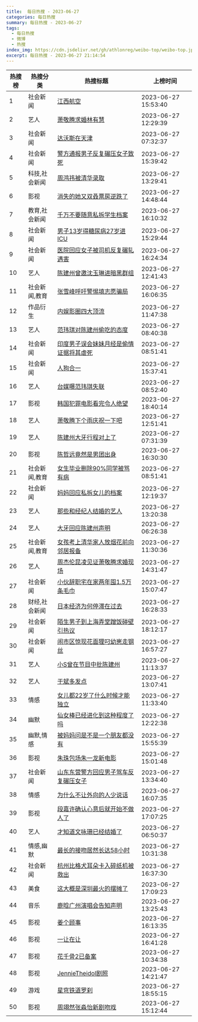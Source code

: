 ```yaml
---
title:  每日热搜 - 2023-06-27
categories: 每日热搜
summary: 每日热搜 - 2023-06-27
tags:
  - 每日热搜
  - 微博
  - 热搜
index_img: https://cdn.jsdelivr.net/gh/athlonreg/weibo-top/weibo-top.jpeg
excerpt: 每日热搜 - 2023-06-27 21:14:54
---
```


| 热搜榜 | 热搜分类 | 热搜标题 | 上榜时间 |
| --- | --- | --- | --- |
| 1 | 社会新闻 | [江西航空](https://s.weibo.com/weibo%3Fq%3D%2523%E6%B1%9F%E8%A5%BF%E8%88%AA%E7%A9%BA%2523) | 2023-06-27 15:53:40 | 
| 2 | 艺人 | [萧敬腾求婚林有慧](https://s.weibo.com/weibo%3Fq%3D%2523%E8%90%A7%E6%95%AC%E8%85%BE%E6%B1%82%E5%A9%9A%E6%9E%97%E6%9C%89%E6%85%A7%2523) | 2023-06-27 12:29:39 | 
| 3 | 社会新闻 | [达沃斯在天津](https://s.weibo.com/weibo%3Fq%3D%2523%E8%BE%BE%E6%B2%83%E6%96%AF%E5%9C%A8%E5%A4%A9%E6%B4%A5%2523) | 2023-06-27 07:32:37 | 
| 4 | 社会新闻 | [警方通报男子反复碾压女子致死](https://s.weibo.com/weibo%3Fq%3D%2523%E8%AD%A6%E6%96%B9%E9%80%9A%E6%8A%A5%E7%94%B7%E5%AD%90%E5%8F%8D%E5%A4%8D%E7%A2%BE%E5%8E%8B%E5%A5%B3%E5%AD%90%E8%87%B4%E6%AD%BB%2523) | 2023-06-27 15:39:42 | 
| 5 | 科技,社会新闻 | [周鸿祎被清华录取](https://s.weibo.com/weibo%3Fq%3D%2523%E5%91%A8%E9%B8%BF%E7%A5%8E%E8%A2%AB%E6%B8%85%E5%8D%8E%E5%BD%95%E5%8F%96%2523) | 2023-06-27 13:29:41 | 
| 6 | 影视 | [消失的她又双叒票房逆跌了](https://s.weibo.com/weibo%3Fq%3D%2523%E6%B6%88%E5%A4%B1%E7%9A%84%E5%A5%B9%E5%8F%88%E5%8F%8C%E5%8F%92%E7%A5%A8%E6%88%BF%E9%80%86%E8%B7%8C%E4%BA%86%2523) | 2023-06-27 14:48:44 | 
| 7 | 教育,社会新闻 | [千万不要随意私拆学生档案](https://s.weibo.com/weibo%3Fq%3D%2523%E5%8D%83%E4%B8%87%E4%B8%8D%E8%A6%81%E9%9A%8F%E6%84%8F%E7%A7%81%E6%8B%86%E5%AD%A6%E7%94%9F%E6%A1%A3%E6%A1%88%2523) | 2023-06-27 16:10:32 | 
| 8 | 社会新闻 | [男子13岁得糖尿病27岁进ICU](https://s.weibo.com/weibo%3Fq%3D%2523%E7%94%B7%E5%AD%9013%E5%B2%81%E5%BE%97%E7%B3%96%E5%B0%BF%E7%97%8527%E5%B2%81%E8%BF%9BICU%2523) | 2023-06-27 15:29:44 | 
| 9 | 社会新闻 | [医院回应女子被司机反复碾轧遇害](https://s.weibo.com/weibo%3Fq%3D%2523%E5%8C%BB%E9%99%A2%E5%9B%9E%E5%BA%94%E5%A5%B3%E5%AD%90%E8%A2%AB%E5%8F%B8%E6%9C%BA%E5%8F%8D%E5%A4%8D%E7%A2%BE%E8%BD%A7%E9%81%87%E5%AE%B3%2523) | 2023-06-27 16:24:34 | 
| 10 | 艺人 | [陈建州曾邀沈玉琳进暗黑群组](https://s.weibo.com/weibo%3Fq%3D%2523%E9%99%88%E5%BB%BA%E5%B7%9E%E6%9B%BE%E9%82%80%E6%B2%88%E7%8E%89%E7%90%B3%E8%BF%9B%E6%9A%97%E9%BB%91%E7%BE%A4%E7%BB%84%2523) | 2023-06-27 12:41:43 | 
| 11 | 社会新闻,教育 | [张雪峰呼吁警惕填志愿骗局](https://s.weibo.com/weibo%3Fq%3D%2523%E5%BC%A0%E9%9B%AA%E5%B3%B0%E5%91%BC%E5%90%81%E8%AD%A6%E6%83%95%E5%A1%AB%E5%BF%97%E6%84%BF%E9%AA%97%E5%B1%80%2523) | 2023-06-27 16:06:35 | 
| 12 | 作品衍生 | [内娱影圈四大顶流](https://s.weibo.com/weibo%3Fq%3D%2523%E5%86%85%E5%A8%B1%E5%BD%B1%E5%9C%88%E5%9B%9B%E5%A4%A7%E9%A1%B6%E6%B5%81%2523) | 2023-06-27 11:47:38 | 
| 13 | 艺人 | [范玮琪对陈建州偷吃的态度](https://s.weibo.com/weibo%3Fq%3D%2523%E8%8C%83%E7%8E%AE%E7%90%AA%E5%AF%B9%E9%99%88%E5%BB%BA%E5%B7%9E%E5%81%B7%E5%90%83%E7%9A%84%E6%80%81%E5%BA%A6%2523) | 2023-06-27 08:40:38 | 
| 14 | 社会新闻 | [印度男子误会妹妹月经是偷情证据将其虐死](https://s.weibo.com/weibo%3Fq%3D%2523%E5%8D%B0%E5%BA%A6%E7%94%B7%E5%AD%90%E8%AF%AF%E4%BC%9A%E5%A6%B9%E5%A6%B9%E6%9C%88%E7%BB%8F%E6%98%AF%E5%81%B7%E6%83%85%E8%AF%81%E6%8D%AE%E5%B0%86%E5%85%B6%E8%99%90%E6%AD%BB%2523) | 2023-06-27 08:51:41 | 
| 15 | 社会新闻 | [人狗合一](https://s.weibo.com/weibo%3Fq%3D%2523%E4%BA%BA%E7%8B%97%E5%90%88%E4%B8%80%2523) | 2023-06-27 15:37:41 | 
| 16 | 艺人 | [台媒曝范玮琪失联](https://s.weibo.com/weibo%3Fq%3D%2523%E5%8F%B0%E5%AA%92%E6%9B%9D%E8%8C%83%E7%8E%AE%E7%90%AA%E5%A4%B1%E8%81%94%2523) | 2023-06-27 08:52:40 | 
| 17 | 影视 | [韩国犯罪电影看完令人绝望](https://s.weibo.com/weibo%3Fq%3D%2523%E9%9F%A9%E5%9B%BD%E7%8A%AF%E7%BD%AA%E7%94%B5%E5%BD%B1%E7%9C%8B%E5%AE%8C%E4%BB%A4%E4%BA%BA%E7%BB%9D%E6%9C%9B%2523) | 2023-06-27 18:40:14 | 
| 18 | 艺人 | [萧敬腾下个雨庆祝一下吧](https://s.weibo.com/weibo%3Fq%3D%2523%E8%90%A7%E6%95%AC%E8%85%BE%E4%B8%8B%E4%B8%AA%E9%9B%A8%E5%BA%86%E7%A5%9D%E4%B8%80%E4%B8%8B%E5%90%A7%2523) | 2023-06-27 12:51:41 | 
| 19 | 艺人 | [陈建州大牙行程对上了](https://s.weibo.com/weibo%3Fq%3D%2523%E9%99%88%E5%BB%BA%E5%B7%9E%E5%A4%A7%E7%89%99%E8%A1%8C%E7%A8%8B%E5%AF%B9%E4%B8%8A%E4%BA%86%2523) | 2023-06-27 07:31:39 | 
| 20 | 影视 | [陈哲远竟然是男团出身](https://s.weibo.com/weibo%3Fq%3D%2523%E9%99%88%E5%93%B2%E8%BF%9C%E7%AB%9F%E7%84%B6%E6%98%AF%E7%94%B7%E5%9B%A2%E5%87%BA%E8%BA%AB%2523) | 2023-06-27 16:30:30 | 
| 21 | 社会新闻,教育 | [女生毕业删除90%同学被骂有病](https://s.weibo.com/weibo%3Fq%3D%2523%E5%A5%B3%E7%94%9F%E6%AF%95%E4%B8%9A%E5%88%A0%E9%99%A490%25%E5%90%8C%E5%AD%A6%E8%A2%AB%E9%AA%82%E6%9C%89%E7%97%85%2523) | 2023-06-27 08:51:41 | 
| 22 | 社会新闻 | [妈妈回应私拆女儿的档案](https://s.weibo.com/weibo%3Fq%3D%2523%E5%A6%88%E5%A6%88%E5%9B%9E%E5%BA%94%E7%A7%81%E6%8B%86%E5%A5%B3%E5%84%BF%E7%9A%84%E6%A1%A3%E6%A1%88%2523) | 2023-06-27 12:19:37 | 
| 23 | 艺人 | [那些和经纪人结婚的艺人](https://s.weibo.com/weibo%3Fq%3D%2523%E9%82%A3%E4%BA%9B%E5%92%8C%E7%BB%8F%E7%BA%AA%E4%BA%BA%E7%BB%93%E5%A9%9A%E7%9A%84%E8%89%BA%E4%BA%BA%2523) | 2023-06-27 13:20:38 | 
| 24 | 艺人 | [大牙回应陈建州声明](https://s.weibo.com/weibo%3Fq%3D%2523%E5%A4%A7%E7%89%99%E5%9B%9E%E5%BA%94%E9%99%88%E5%BB%BA%E5%B7%9E%E5%A3%B0%E6%98%8E%2523) | 2023-06-27 06:26:38 | 
| 25 | 社会新闻,教育 | [女孩考上清华家人放烟花前向邻居报备](https://s.weibo.com/weibo%3Fq%3D%2523%E5%A5%B3%E5%AD%A9%E8%80%83%E4%B8%8A%E6%B8%85%E5%8D%8E%E5%AE%B6%E4%BA%BA%E6%94%BE%E7%83%9F%E8%8A%B1%E5%89%8D%E5%90%91%E9%82%BB%E5%B1%85%E6%8A%A5%E5%A4%87%2523) | 2023-06-27 11:30:36 | 
| 26 | 艺人 | [周杰伦昆凌见证萧敬腾求婚现场](https://s.weibo.com/weibo%3Fq%3D%2523%E5%91%A8%E6%9D%B0%E4%BC%A6%E6%98%86%E5%87%8C%E8%A7%81%E8%AF%81%E8%90%A7%E6%95%AC%E8%85%BE%E6%B1%82%E5%A9%9A%E7%8E%B0%E5%9C%BA%2523) | 2023-06-27 14:31:47 | 
| 27 | 社会新闻 | [小伙辞职宅在家两年囤1.5万条毛巾](https://s.weibo.com/weibo%3Fq%3D%2523%E5%B0%8F%E4%BC%99%E8%BE%9E%E8%81%8C%E5%AE%85%E5%9C%A8%E5%AE%B6%E4%B8%A4%E5%B9%B4%E5%9B%A41.5%E4%B8%87%E6%9D%A1%E6%AF%9B%E5%B7%BE%2523) | 2023-06-27 15:07:47 | 
| 28 | 财经,社会新闻 | [日本经济为何停滞在过去](https://s.weibo.com/weibo%3Fq%3D%2523%E6%97%A5%E6%9C%AC%E7%BB%8F%E6%B5%8E%E4%B8%BA%E4%BD%95%E5%81%9C%E6%BB%9E%E5%9C%A8%E8%BF%87%E5%8E%BB%2523) | 2023-06-27 16:28:33 | 
| 29 | 社会新闻 | [陌生男子到上海弄堂蹭饭碰壁引热议](https://s.weibo.com/weibo%3Fq%3D%2523%E9%99%8C%E7%94%9F%E7%94%B7%E5%AD%90%E5%88%B0%E4%B8%8A%E6%B5%B7%E5%BC%84%E5%A0%82%E8%B9%AD%E9%A5%AD%E7%A2%B0%E5%A3%81%E5%BC%95%E7%83%AD%E8%AE%AE%2523) | 2023-06-27 18:12:17 | 
| 30 | 社会新闻 | [闹市区惊现花面狸叼幼崽走钢丝](https://s.weibo.com/weibo%3Fq%3D%2523%E9%97%B9%E5%B8%82%E5%8C%BA%E6%83%8A%E7%8E%B0%E8%8A%B1%E9%9D%A2%E7%8B%B8%E5%8F%BC%E5%B9%BC%E5%B4%BD%E8%B5%B0%E9%92%A2%E4%B8%9D%2523) | 2023-06-27 16:57:27 | 
| 31 | 艺人 | [小S曾在节目中批陈建州](https://s.weibo.com/weibo%3Fq%3D%2523%E5%B0%8FS%E6%9B%BE%E5%9C%A8%E8%8A%82%E7%9B%AE%E4%B8%AD%E6%89%B9%E9%99%88%E5%BB%BA%E5%B7%9E%2523) | 2023-06-27 11:13:37 | 
| 32 | 艺人 | [于斌多发点](https://s.weibo.com/weibo%3Fq%3D%2523%E4%BA%8E%E6%96%8C%E5%A4%9A%E5%8F%91%E7%82%B9%2523) | 2023-06-27 13:07:41 | 
| 33 | 情感 | [女儿都22岁了什么时候才能独立](https://s.weibo.com/weibo%3Fq%3D%2523%E5%A5%B3%E5%84%BF%E9%83%BD22%E5%B2%81%E4%BA%86%E4%BB%80%E4%B9%88%E6%97%B6%E5%80%99%E6%89%8D%E8%83%BD%E7%8B%AC%E7%AB%8B%2523) | 2023-06-27 11:33:40 | 
| 34 | 幽默 | [仙女棒已经进化到这种程度了吗](https://s.weibo.com/weibo%3Fq%3D%2523%E4%BB%99%E5%A5%B3%E6%A3%92%E5%B7%B2%E7%BB%8F%E8%BF%9B%E5%8C%96%E5%88%B0%E8%BF%99%E7%A7%8D%E7%A8%8B%E5%BA%A6%E4%BA%86%E5%90%97%2523) | 2023-06-27 12:22:38 | 
| 35 | 幽默,情感 | [被妈妈问是不是一个朋友都没有](https://s.weibo.com/weibo%3Fq%3D%2523%E8%A2%AB%E5%A6%88%E5%A6%88%E9%97%AE%E6%98%AF%E4%B8%8D%E6%98%AF%E4%B8%80%E4%B8%AA%E6%9C%8B%E5%8F%8B%E9%83%BD%E6%B2%A1%E6%9C%89%2523) | 2023-06-27 15:55:39 | 
| 36 | 影视 | [朱珠包场朱一龙新电影](https://s.weibo.com/weibo%3Fq%3D%2523%E6%9C%B1%E7%8F%A0%E5%8C%85%E5%9C%BA%E6%9C%B1%E4%B8%80%E9%BE%99%E6%96%B0%E7%94%B5%E5%BD%B1%2523) | 2023-06-27 15:01:48 | 
| 37 | 社会新闻 | [山东东营警方回应男子驾车反复碾压女子](https://s.weibo.com/weibo%3Fq%3D%2523%E5%B1%B1%E4%B8%9C%E4%B8%9C%E8%90%A5%E8%AD%A6%E6%96%B9%E5%9B%9E%E5%BA%94%E7%94%B7%E5%AD%90%E9%A9%BE%E8%BD%A6%E5%8F%8D%E5%A4%8D%E7%A2%BE%E5%8E%8B%E5%A5%B3%E5%AD%90%2523) | 2023-06-27 13:34:40 | 
| 38 | 情感 | [为什么不让外向的人少说话](https://s.weibo.com/weibo%3Fq%3D%2523%E4%B8%BA%E4%BB%80%E4%B9%88%E4%B8%8D%E8%AE%A9%E5%A4%96%E5%90%91%E7%9A%84%E4%BA%BA%E5%B0%91%E8%AF%B4%E8%AF%9D%2523) | 2023-06-27 16:07:35 | 
| 39 | 影视 | [段嘉许确认心意后就开始不做人了](https://s.weibo.com/weibo%3Fq%3D%2523%E6%AE%B5%E5%98%89%E8%AE%B8%E7%A1%AE%E8%AE%A4%E5%BF%83%E6%84%8F%E5%90%8E%E5%B0%B1%E5%BC%80%E5%A7%8B%E4%B8%8D%E5%81%9A%E4%BA%BA%E4%BA%86%2523) | 2023-06-27 17:07:25 | 
| 40 | 艺人 | [才知道文咏珊已经结婚了](https://s.weibo.com/weibo%3Fq%3D%2523%E6%89%8D%E7%9F%A5%E9%81%93%E6%96%87%E5%92%8F%E7%8F%8A%E5%B7%B2%E7%BB%8F%E7%BB%93%E5%A9%9A%E4%BA%86%2523) | 2023-06-27 06:50:37 | 
| 41 | 情感,幽默 | [最长的接吻居然长达58小时](https://s.weibo.com/weibo%3Fq%3D%2523%E6%9C%80%E9%95%BF%E7%9A%84%E6%8E%A5%E5%90%BB%E5%B1%85%E7%84%B6%E9%95%BF%E8%BE%BE58%E5%B0%8F%E6%97%B6%2523) | 2023-06-27 10:31:38 | 
| 42 | 社会新闻 | [杭州比格犬耳朵卡入碎纸机被救出](https://s.weibo.com/weibo%3Fq%3D%2523%E6%9D%AD%E5%B7%9E%E6%AF%94%E6%A0%BC%E7%8A%AC%E8%80%B3%E6%9C%B5%E5%8D%A1%E5%85%A5%E7%A2%8E%E7%BA%B8%E6%9C%BA%E8%A2%AB%E6%95%91%E5%87%BA%2523) | 2023-06-27 16:37:30 | 
| 43 | 美食 | [这大概是深圳最火的摆摊了](https://s.weibo.com/weibo%3Fq%3D%2523%E8%BF%99%E5%A4%A7%E6%A6%82%E6%98%AF%E6%B7%B1%E5%9C%B3%E6%9C%80%E7%81%AB%E7%9A%84%E6%91%86%E6%91%8A%E4%BA%86%2523) | 2023-06-27 17:09:23 | 
| 44 | 音乐 | [鹿晗广州演唱会告知声明](https://s.weibo.com/weibo%3Fq%3D%2523%E9%B9%BF%E6%99%97%E5%B9%BF%E5%B7%9E%E6%BC%94%E5%94%B1%E4%BC%9A%E5%91%8A%E7%9F%A5%E5%A3%B0%E6%98%8E%2523) | 2023-06-27 13:25:43 | 
| 45 | 影视 | [姜个顾事](https://s.weibo.com/weibo%3Fq%3D%2523%E5%A7%9C%E4%B8%AA%E9%A1%BE%E4%BA%8B%2523) | 2023-06-27 16:13:35 | 
| 46 | 影视 | [一让在让](https://s.weibo.com/weibo%3Fq%3D%2523%E4%B8%80%E8%AE%A9%E5%9C%A8%E8%AE%A9%2523) | 2023-06-27 16:41:28 | 
| 47 | 影视 | [花千骨2已备案](https://s.weibo.com/weibo%3Fq%3D%2523%E8%8A%B1%E5%8D%83%E9%AA%A82%E5%B7%B2%E5%A4%87%E6%A1%88%2523) | 2023-06-27 10:34:38 | 
| 48 | 影视 | [JennieTheidol剧照](https://s.weibo.com/weibo%3Fq%3D%2523JennieTheidol%E5%89%A7%E7%85%A7%2523) | 2023-06-27 14:21:47 | 
| 49 | 游戏 | [星穹铁道罗刹](https://s.weibo.com/weibo%3Fq%3D%2523%E6%98%9F%E7%A9%B9%E9%93%81%E9%81%93%E7%BD%97%E5%88%B9%2523) | 2023-06-27 18:55:15 | 
| 50 | 影视 | [周翊然张淼怡新剧吻戏](https://s.weibo.com/weibo%3Fq%3D%2523%E5%91%A8%E7%BF%8A%E7%84%B6%E5%BC%A0%E6%B7%BC%E6%80%A1%E6%96%B0%E5%89%A7%E5%90%BB%E6%88%8F%2523) | 2023-06-27 15:12:44 | 
